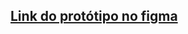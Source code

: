 ## [ **Link do protótipo no figma**](https://www.figma.com/design/Flapz3TzCaLinIS2vky0nz/Portf%C3%B3lio?node-id=3-477&t=K7FxshmVtffrPNt7-1)
